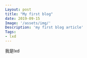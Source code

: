 ```yaml
---
Layout: post
title: "My first blog"
date: 2019-09-15 
Image: '/assets/img/'
Description: 'my first blog article'
Tags:
- lxd
---
```


我是lxd
